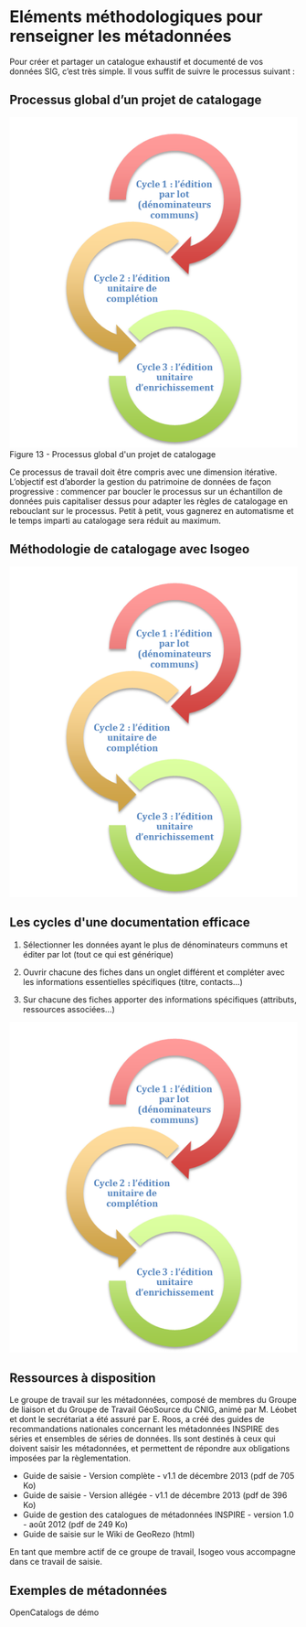 # Eléments méthodologiques pour renseigner les métadonnées

Pour créer et partager un catalogue exhaustif et documenté de vos données SIG, c’est très simple. Il vous suffit de suivre le processus suivant :

## Processus global d’un projet de catalogage

![Cycles de documentation](../../images/method_schema_documentation_cycles.png "Les itérations d la méthodologie de catalogage")
Figure 13 - Processus global d'un projet de catalogage

Ce processus de travail doit être compris avec une dimension itérative. L’objectif est d’aborder la gestion du patrimoine de données de façon progressive : commencer par boucler le processus sur un échantillon de données puis capitaliser dessus pour adapter les règles de catalogage en rebouclant sur le processus.
Petit à petit, vous gagnerez en automatisme et le temps imparti au catalogage sera réduit au maximum.


## Méthodologie de catalogage avec Isogeo



![Cycles de documentation](../../images/method_schema_documentation_cycles.png "Les itérations d la méthodologie de catalogage")


## Les cycles d'une documentation efficace

1.	Sélectionner les données ayant le plus de dénominateurs communs et éditer par lot (tout ce qui est générique)

2.	Ouvrir chacune des fiches dans un onglet différent et compléter avec les informations essentielles spécifiques (titre, contacts…)

3.	Sur chacune des fiches apporter des informations spécifiques (attributs, ressources associées…)

![Cycles de documentation](../../images/method_schema_documentation_cycles.png "Les itérations d la méthodologie de catalogage")

## Ressources à disposition

Le groupe de travail sur les métadonnées, composé de membres du Groupe de liaison et du Groupe de Travail GéoSource du CNIG, animé par M. Léobet et dont le secrétariat a été assuré par E. Roos, a créé des guides de recommandations nationales concernant les métadonnées INSPIRE des séries et ensembles de séries de données. Ils sont destinés à ceux qui doivent saisir les métadonnées, et permettent de répondre aux obligations imposées par la règlementation.

* Guide de saisie - Version complète - v1.1 de décembre 2013 (pdf de 705 Ko)
* Guide de saisie - Version allégée - v1.1 de décembre 2013 (pdf de 396 Ko)
* Guide de gestion des catalogues de métadonnées INSPIRE - version 1.0 - août 2012 (pdf de 249 Ko)
* Guide de saisie sur le Wiki de GeoRezo (html)

En tant que membre actif de ce groupe de travail, Isogeo vous accompagne dans ce travail de saisie.


## Exemples de métadonnées

OpenCatalogs de démo

